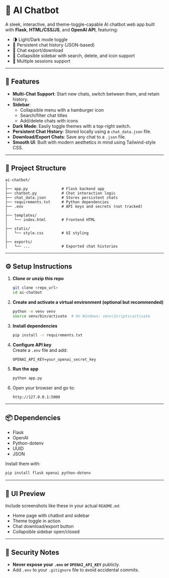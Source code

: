 
# 🤖 AI Chatbot

A sleek, interactive, and theme-toggle-capable AI chatbot web app built with **Flask**, **HTML/CSS/JS**, and **OpenAI API**, featuring:
- 🌗 Light/Dark mode toggle
- 📝 Persistent chat history (JSON-based)
- 📄 Chat export/download
- 🧭 Collapsible sidebar with search, delete, and icon support
- 🔄 Multiple sessions support

---

## 🚀 Features

- **Multi-Chat Support**: Start new chats, switch between them, and retain history.
- **Sidebar**:
  - Collapsible menu with a hamburger icon
  - Search/filter chat titles
  - Add/delete chats with icons
- **Dark Mode**: Easily toggle themes with a top-right switch.
- **Persistent Chat History**: Stored locally using a `chat_data.json` file.
- **Download/Export Chats**: Save any chat to a `.json` file.
- **Smooth UI**: Built with modern aesthetics in mind using Tailwind-style CSS.

---

## 📁 Project Structure

```
ai-chatbot/
│
├── app.py               # Flask backend app
├── chatbot.py           # Chat interaction logic
├── chat_data.json       # Stores persistent chats
├── requirements.txt     # Python dependencies
├── .env                 # API keys and secrets (not tracked)
│
├── templates/
│   └── index.html       # Frontend HTML
│
├── static/
│   └── style.css        # UI styling
│
├── exports/
│   └── ...              # Exported chat histories
```

---

## ⚙️ Setup Instructions

1. **Clone or unzip this repo**  
   ```bash
   git clone <repo_url>
   cd ai-chatbot
   ```

2. **Create and activate a virtual environment (optional but recommended)**  
   ```bash
   python -m venv venv
   source venv/bin/activate  # On Windows: venv\Scripts\activate
   ```

3. **Install dependencies**  
   ```bash
   pip install -r requirements.txt
   ```

4. **Configure API key**  
   Create a `.env` file and add:
   ```
   OPENAI_API_KEY=your_openai_secret_key
   ```

5. **Run the app**  
   ```bash
   python app.py
   ```

6. Open your browser and go to:  
   ```
   http://127.0.0.1:5000
   ```

---

## 📦 Dependencies

- Flask
- OpenAI
- Python-dotenv
- UUID
- JSON

Install them with:
```bash
pip install flask openai python-dotenv
```

---

## 📸 UI Preview

Include screenshots like these in your actual `README.md`:
- Home page with chatbot and sidebar
- Theme toggle in action
- Chat download/export button
- Collapsible sidebar open/closed

---

## 🔐 Security Notes

- **Never expose your `.env` or `OPENAI_API_KEY`** publicly.
- Add `.env` to your `.gitignore` file to avoid accidental commits.
